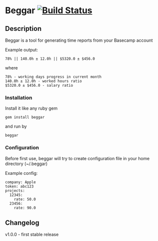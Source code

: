 # Beggar [![Build Status](https://secure.travis-ci.org/bkzl/beggar.png)](http://travis-ci.org/bkzl/beggar)

## Description

Beggar is a tool for generating time reports from your Basecamp account

Example output:

    78% || 140.0h ± 12.0h || $5320.0 ± $456.0

where

    78% - working days progress in current month
    140.0h ± 12.0h - worked hours ratio
    $5320.0 ± $456.0 - salary ratio

### Installation

Install it like any ruby gem

    gem install beggar

and run by

    beggar

### Configuration

Before first use, beggar will try to create configuration file in your home directory (~/.beggar)

Example config:

    company: Apple
    token: abc123
    projects:
      12345:
        rate: 50.0
      23456:
        rate: 90.0

## Changelog
  v1.0.0 - first stable release

